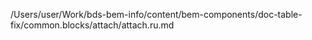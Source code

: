 /Users/user/Work/bds-bem-info/content/bem-components/doc-table-fix/common.blocks/attach/attach.ru.md